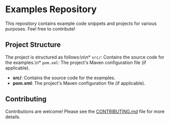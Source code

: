 # Examples Repository

This repository contains example code snippets and projects for various purposes.  Feel free to contribute!
## Project Structure

The project is structured as follows:\n\n*   `src/`: Contains the source code for the examples.\n*   `pom.xml`: The project's Maven configuration file (if applicable).

*   **src/**: Contains the source code for the examples.
*   **pom.xml**: The project's Maven configuration file (if applicable).
## Contributing

Contributions are welcome! Please see the [CONTRIBUTING.md](CONTRIBUTING.md) file for more details.
